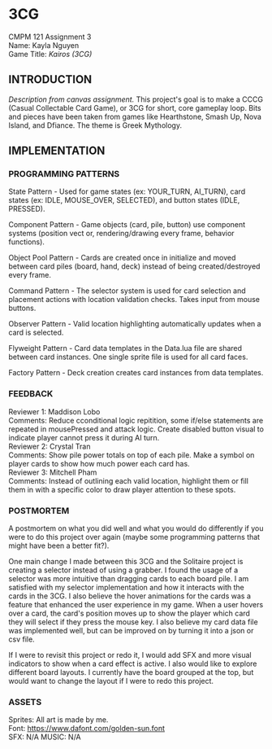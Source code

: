 # 3CG

CMPM 121 Assignment 3\
Name: Kayla Nguyen\
Game Title: _Kairos (3CG)_

## INTRODUCTION

_Description from canvas assignment._ This project's goal is to make a CCCG (Casual Collectable Card Game), or 3CG for short, core gameplay loop. Bits and pieces have been taken from games like Hearthstone, Smash Up, Nova Island, and Dfiance. The theme is Greek Mythology.

## IMPLEMENTATION

### PROGRAMMING PATTERNS

State Pattern - Used for game states (ex: YOUR_TURN, AI_TURN), card states (ex: IDLE, MOUSE_OVER, SELECTED), and button states (IDLE, PRESSED).

Component Pattern - Game objects (card, pile, button) use component systems (position vect or, rendering/drawing every frame, behavior functions).

Object Pool Pattern - Cards are created once in initialize and moved between card piles (board, hand, deck) instead of being created/destroyed every frame.

Command Pattern - The selector system is used for card selection and placement actions with location validation checks. Takes input from mouse buttons.

Observer Pattern - Valid location highlighting automatically updates when a card is selected.

Flyweight Pattern - Card data templates in the Data.lua file are shared between card instances. One single sprite file is used for all card faces.

Factory Pattern - Deck creation creates card instances from data templates.

### FEEDBACK

Reviewer 1: Maddison Lobo \
Comments: Reduce cconditional logic repitition, some if/else statements are repeated in mousePressed and attack logic. Create disabled button visual to indicate player cannot press it during AI turn.\
Reviewer 2: Crystal Tran \
Comments: Show pile power totals on top of each pile. Make a symbol on player cards to show how much power each card has. \
Reviewer 3: Mitchell Pham \
Comments: Instead of outlining each valid location, highlight them or fill them in with a specific color to draw player attention to these spots.

### POSTMORTEM

A postmortem on what you did well and what you would do differently if you were to do this project over again (maybe some programming patterns that might have been a better fit?).

One main change I made between this 3CG and the Solitaire project is creating a selector instead of using a grabber. I found the usage of a selector was more intuitive than dragging cards to each board pile. I am satisfied with my selector implementation and how it interacts with the cards in the 3CG. I also believe the hover animations for the cards was a feature that enhanced the user experience in my game. When a user hovers over a card, the card's position moves up to show the player which card they will select if they press the mouse key. I also believe my card data file was implemented well, but can be improved on by turning it into a json or csv file.

If I were to revisit this project or redo it, I would add SFX and more visual indicators to show when a card effect is active. I also would like to explore different board layouts. I currently have the board grouped at the top, but would want to change the layout if I were to redo this project.

### ASSETS

Sprites: All art is made by me. \
Font: https://www.dafont.com/golden-sun.font \
SFX: N/A
MUSIC: N/A
